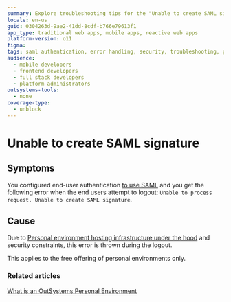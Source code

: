 ```yaml
---
summary: Explore troubleshooting tips for the "Unable to create SAML signature" error in OutSystems 11 (O11) during user logout.
locale: en-us
guid: 0304263d-9ae2-41dd-8cdf-b766e79613f1
app_type: traditional web apps, mobile apps, reactive web apps
platform-version: o11
figma:
tags: saml authentication, error handling, security, troubleshooting, personal environment
audience:
  - mobile developers
  - frontend developers
  - full stack developers
  - platform administrators
outsystems-tools:
  - none
coverage-type:
  - unblock
---
```


# Unable to create SAML signature

## Symptoms

You configured end-user authentication [to use SAML](https://success.outsystems.com/documentation/11/developing_an_application/secure_the_application/end_users/end_users_authentication/configure_saml_2.0_authentication/) and you get the following error when the end users attempt to logout: ``Unable to process request. Unable to create SAML signature``.

## Cause

Due to [Personal environment hosting infrastructure under the hood](https://success.outsystems.com/support/licensing/personal_environment_hosting_infrastructure_under_the_hood/) and security constraints, this error is thrown during the logout.

<div class="info" markdown="1">

This applies to the free offering of personal environments only.

</div>

### Related articles

[What is an OutSystems Personal Environment](../../licensing/whats-a-personal.md)
